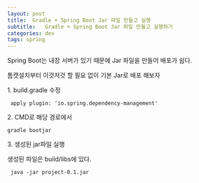 ```yaml
---
layout: post
title:  Gradle + Spring Boot Jar 파일 만들고 실행
subtitle:   Gradle + Spring Boot Jar 파일 만들고 실행하기
categories: dev
tags: spring
---
```


Spring Boot는 내장 서버가 있기 때문에 Jar 파일을 만들어 배포가 쉽다.


톰캣설치부터 이것저것 할 필요 없이 기본 Jar로 배포 해보자

1\. build.gradle 수정

```
 apply plugin: 'io.spring.dependency-management'
```

2\. CMD로 해당 경로에서

```
gradle bootjar
```

3\. 생성된 jar파일 실행

생성된 파일은 build/libs에 있다.

```
 java -jar project-0.1.jar
```